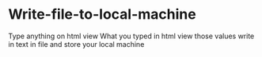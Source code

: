 # Write-file-to-local-machine
Type anything on html view
What you typed in html view those values write in text in file and store your local machine
